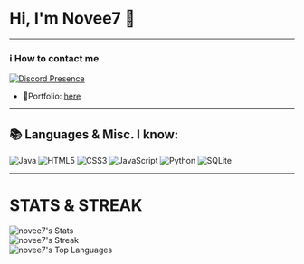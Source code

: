 # Hi, I'm Novee7 👋

---

### ℹ️ How to contact me

[![Discord Presence](https://lanyard.cnrad.dev/api/779084859548368937?showDisplayName=true&theme=dark)](https://discord.com/users/779084859548368937)
<br>
- 🧭Portfolio: [here](https://novee7.pages.dev/)

---

## 📚 Languages & Misc. I know:
![Java](https://img.shields.io/badge/java-%23ED8B00.svg?style=for-the-badge&logo=openjdk&logoColor=white)
![HTML5](https://img.shields.io/badge/html5-%23E34F26.svg?style=for-the-badge&logo=html5&logoColor=white)
![CSS3](https://img.shields.io/badge/css3-%231572B6.svg?style=for-the-badge&logo=css3&logoColor=white)
![JavaScript](https://img.shields.io/badge/javascript-%23323330.svg?style=for-the-badge&logo=javascript&logoColor=%23F7DF1E)
![Python](https://img.shields.io/badge/python-%233776AB.svg?style=for-the-badge&logo=python&logoColor=white)
![SQLite](https://img.shields.io/badge/sqlite-%2307405e.svg?style=for-the-badge&logo=sqlite&logoColor=white)

---
# STATS & STREAK
![novee7's Stats](https://github-readme-stats.vercel.app/api?username=novee7&theme=onedark&show_icons=true&hide_border=true&count_private=true)
<br>
![novee7's Streak](https://github-readme-streak-stats.herokuapp.com/?user=novee7&theme=onedark&hide_border=true)
<br>
![novee7's Top Languages](https://github-readme-stats.vercel.app/api/top-langs/?username=novee7&theme=onedark&show_icons=true&hide_border=true&layout=compact)
